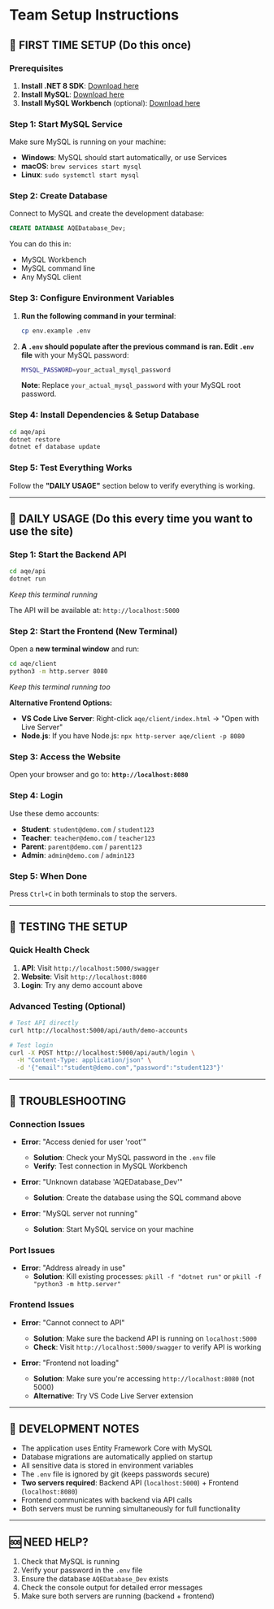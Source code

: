 # Team Setup Instructions

## 🚀 **FIRST TIME SETUP** (Do this once)

### Prerequisites
1. **Install .NET 8 SDK**: [Download here](https://dotnet.microsoft.com/download/dotnet/8.0)
2. **Install MySQL**: [Download here](https://dev.mysql.com/downloads/mysql/)
3. **Install MySQL Workbench** (optional): [Download here](https://dev.mysql.com/downloads/workbench/)

### Step 1: Start MySQL Service
Make sure MySQL is running on your machine:
- **Windows**: MySQL should start automatically, or use Services
- **macOS**: `brew services start mysql`
- **Linux**: `sudo systemctl start mysql`

### Step 2: Create Database
Connect to MySQL and create the development database:

```sql
CREATE DATABASE AQEDatabase_Dev;
```

You can do this in:
- MySQL Workbench
- MySQL command line
- Any MySQL client

### Step 3: Configure Environment Variables
1. **Run the following command in your terminal**:
   ```bash
   cp env.example .env
   ```

2. **A `.env` should populate after the previous command is ran. Edit `.env` file** with your MySQL password:
   ```bash
   MYSQL_PASSWORD=your_actual_mysql_password
   ```

   **Note**: Replace `your_actual_mysql_password` with your MySQL root password.

### Step 4: Install Dependencies & Setup Database
```bash
cd aqe/api
dotnet restore
dotnet ef database update
```

### Step 5: Test Everything Works
Follow the **"DAILY USAGE"** section below to verify everything is working.

---

## 🔄 **DAILY USAGE** (Do this every time you want to use the site)

### Step 1: Start the Backend API
```bash
cd aqe/api
dotnet run
```
*Keep this terminal running*

The API will be available at: `http://localhost:5000`

### Step 2: Start the Frontend (New Terminal)
Open a **new terminal window** and run:
```bash
cd aqe/client
python3 -m http.server 8080
```
*Keep this terminal running too*

**Alternative Frontend Options:**
- **VS Code Live Server**: Right-click `aqe/client/index.html` → "Open with Live Server"
- **Node.js**: If you have Node.js: `npx http-server aqe/client -p 8080`

### Step 3: Access the Website
Open your browser and go to: **`http://localhost:8080`**

### Step 4: Login
Use these demo accounts:
- **Student**: `student@demo.com` / `student123`
- **Teacher**: `teacher@demo.com` / `teacher123`
- **Parent**: `parent@demo.com` / `parent123`
- **Admin**: `admin@demo.com` / `admin123`

### Step 5: When Done
Press `Ctrl+C` in both terminals to stop the servers.

---

## 🧪 **TESTING THE SETUP**

### Quick Health Check
1. **API**: Visit `http://localhost:5000/swagger`
2. **Website**: Visit `http://localhost:8080`
3. **Login**: Try any demo account above

### Advanced Testing (Optional)
```bash
# Test API directly
curl http://localhost:5000/api/auth/demo-accounts

# Test login
curl -X POST http://localhost:5000/api/auth/login \
  -H "Content-Type: application/json" \
  -d '{"email":"student@demo.com","password":"student123"}'
```

---

## 🔧 **TROUBLESHOOTING**

### Connection Issues
- **Error**: "Access denied for user 'root'"
  - **Solution**: Check your MySQL password in the `.env` file
  - **Verify**: Test connection in MySQL Workbench

- **Error**: "Unknown database 'AQEDatabase_Dev'"
  - **Solution**: Create the database using the SQL command above

- **Error**: "MySQL server not running"
  - **Solution**: Start MySQL service on your machine

### Port Issues
- **Error**: "Address already in use"
  - **Solution**: Kill existing processes: `pkill -f "dotnet run"` or `pkill -f "python3 -m http.server"`

### Frontend Issues
- **Error**: "Cannot connect to API"
  - **Solution**: Make sure the backend API is running on `localhost:5000`
  - **Check**: Visit `http://localhost:5000/swagger` to verify API is working

- **Error**: "Frontend not loading"
  - **Solution**: Make sure you're accessing `http://localhost:8080` (not 5000)
  - **Alternative**: Try VS Code Live Server extension

---

## 📝 **DEVELOPMENT NOTES**

- The application uses Entity Framework Core with MySQL
- Database migrations are automatically applied on startup
- All sensitive data is stored in environment variables
- The `.env` file is ignored by git (keeps passwords secure)
- **Two servers required**: Backend API (`localhost:5000`) + Frontend (`localhost:8080`)
- Frontend communicates with backend via API calls
- Both servers must be running simultaneously for full functionality

---

## 🆘 **NEED HELP?**

1. Check that MySQL is running
2. Verify your password in the `.env` file
3. Ensure the database `AQEDatabase_Dev` exists
4. Check the console output for detailed error messages
5. Make sure both servers are running (backend + frontend)